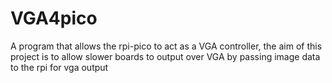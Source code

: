 # VGA4pico
A program that allows the rpi-pico to act as a VGA controller, the aim of this project is to allow slower boards to output over VGA by passing image data to the rpi for vga output
